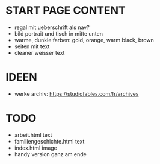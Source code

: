 # START PAGE CONTENT

- regal mit ueberschrift als nav?
- bild portrait und tisch in mitte unten
- warme, dunkle farben: gold, orange, warm black, brown
- seiten mit text
- cleaner weisser text

# IDEEN

- werke archiv: https://studiofables.com/fr/archives

# TODO

- arbeit.html text
- familiengeschichte.html text
- index.html image
- handy version ganz am ende
